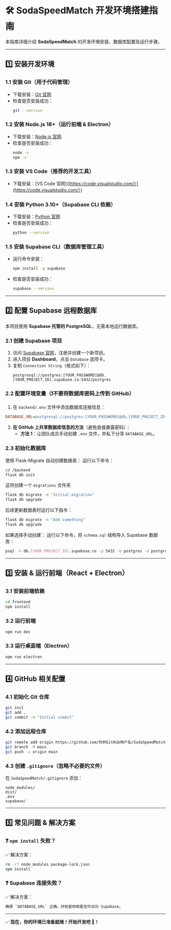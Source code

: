 # 🛠️ SodaSpeedMatch 开发环境搭建指南

本指南详细介绍 **SodaSpeedMatch** 的开发环境安装、数据库配置及运行步骤。

---

## 1️⃣ **安装开发环境**

### 1.1 **安装 Git**（用于代码管理）

- 下载安装：[Git 官网](https://git-scm.com/downloads)
- 检查是否安装成功：
  ```bash
  git --version
  ```

### 1.2 **安装 Node.js 18+**（运行前端 & Electron）

- 下载安装：[Node.js 官网](https://nodejs.org/)
- 检查是否安装成功：
  ```bash
  node -v
  npm -v
  ```

### 1.3 **安装 VS Code**（推荐的开发工具）

- 下载安装：[VS Code 官网]\([https://code.visualstudio.com/）](https://code.visualstudio.com/）)

### 1.4 **安装 Python 3.10+**（Supabase CLI 依赖）

- 下载安装：[Python 官网](https://www.python.org/downloads/)
- 检查是否安装成功：
  ```bash
  python --version
  ```

### 1.5 **安装 Supabase CLI**（数据库管理工具）

- 运行命令安装：
  ```bash
  npm install -g supabase
  ```
- 检查是否安装成功：
  ```bash
  supabase --version
  ```

---

## 2️⃣ **配置 Supabase 远程数据库**

本项目使用 **Supabase 托管的 PostgreSQL**，无需本地运行数据库。

### 2.1 **创建 Supabase 项目**

1. 访问 [Supabase 官网](https://supabase.com/)，注册并创建一个新项目。
2. 进入项目 **Dashboard**，点击 `Database` 选项卡。
3. 复制 `Connection String`（格式如下）：
   ```
   postgresql://postgres:[YOUR_PASSWORD]@db.[YOUR_PROJECT_ID].supabase.co:5432/postgres
   ```

### 2.2 **配置环境变量**（❗不要将数据库密码上传到 GitHub）

1. 在 `backend/.env` 文件中添加数据库连接信息：

```ini
DATABASE_URL=postgresql://postgres:[YOUR_PASSWORD]@db.[YOUR_PROJECT_ID].supabase.co:5432/postgres
```

2. **在 GitHub 上共享数据库信息的方法**（避免直接暴露密码）：
   - **方法 1**：让团队成员手动创建 `.env` 文件，并私下分享 `DATABASE_URL`。

### 2.3 **初始化数据库**

使用 Flask-Migrate 自动创建数据表：
运行以下命令：

```bash
cd /backend
flask db init
```

这将创建一个 `migrations` 文件夹

```bash
flask db migrate -m "Initial migration"
flask db upgrade
```

后续更新数据表时运行以下指令：

```bash
flask db migrate -m "Add something"
flask db upgrade
```


如果选择手动创建：
运行以下命令，将 `schema.sql` 结构导入 Supabase 数据库：

```bash
psql -h db.[YOUR_PROJECT_ID].supabase.co -p 5432 -U postgres -d postgres -f db/schema.sql
```

---

## 3️⃣ **安装 & 运行前端（React + Electron）**

### 3.1 **安装前端依赖**

```bash
cd frontend
npm install
```

### 3.2 **运行前端**

```bash
npm run dev
```

### 3.3 **运行桌面端（Electron）**

```bash
npm run electron
```

---

## 4️⃣ **GitHub 相关配置**

### 4.1 **初始化 Git 仓库**

```bash
git init
git add .
git commit -m "Initial commit"
```

### 4.2 **添加远程仓库**

```bash
git remote add origin https://github.com/你的GitHub用户名/SodaSpeedMatch.git
git branch -M main
git push -u origin main
```

### 4.3 **创建 ****`.gitignore`****（忽略不必要的文件）**

在 `SodaSpeedMatch/.gitignore` 添加：

```
node_modules/
dist/
.env
supabase/
```

---

## 5️⃣ **常见问题 & 解决方案**

### ❓ `npm install` 失败？

✅ 解决方案：

```bash
rm -rf node_modules package-lock.json
npm install
```

### ❓ Supabase 连接失败？

✅ 解决方案：

```bash
确保 `DATABASE_URL` 正确，并检查网络是否可访问 Supabase。
```

---

✅ **现在，你的环境已准备就绪！开始开发吧 🚀！**

